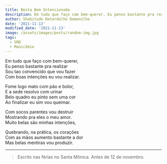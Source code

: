 ```yaml
---
title: Besta Bem Intencionada
description: Em tudo que faço com bem-querer, Eu penso bastante pra realizar...
author: Shabitudo Retardalho Demonilho
date: '2021-11-13'
modified_date: '2021-11-13'
image: /assets/images/posts/random-img.jpg
tags:
  - SRD
  - Manicômio
---   
```


Em tudo que faço com bem-querer,    
Eu penso bastante pra realizar    
Sou tao convencido que vou fazer    
Com boas intenções eu vou realizar.    
    
Fome logo mato com pão e bolor,    
E a sede resolvo com urinar    
Belo quadro eu pinto sem uma cor    
Ao finalizar eu sim vou queimar.    
    
Com socos parentes vou destruir    
Mostrando pra eles o meu amor.    
Muito belas são minhas intenções,    
    
Quebrando, na prática, os corações    
Com as mãos aumento bastante a dor    
Mas belas mentiras vou produzir.    
______

> Escrito nas férias no Santa Mônica. Antes de 12 de novembro.  
